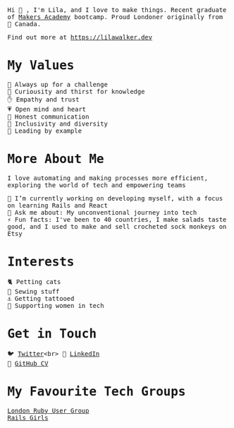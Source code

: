 <samp>
  
  Hi 👋 , I'm Lila, and I love to make things. Recent graduate of [Makers Academy](https://makers.tech/) bootcamp. Proud Londoner originally from 🍁 Canada.
  
  Find out more at https://lilawalker.dev
  
  # My Values
  
  🌟 Always up for a challenge<br>
  🍎 Curiousity and thirst for knowledge<br>
  ✋ Empathy and trust<br>
  💗 Open mind and heart<br>
  🙊 Honest communication<br>
  🖤 Inclusivity and diversity<br>
  🚀 Leading by example<br>
  
  # More About Me
  
  I love automating and making processes more efficient, exploring the world of tech and empowering teams<br>

  🌱 I’m currently working on developing myself, with a focus on learning Rails and React<br>
  💬 Ask me about: My unconventional journey into tech<br>
  ⚡ Fun facts: I've been to 40 countries, I make salads taste good, and I used to make and sell crocheted sock monkeys on Etsy<br>
  
  # Interests
  
  🐈 Petting cats<br>
  🧵 Sewing stuff<br>
  :anchor: Getting tattooed<br>
  👩 Supporting women in tech<br>
  
  # Get in Touch
  
  🐦 [Twitter](https://twitter.com/_lilaw_)<br>
  🛄 [LinkedIn](https://www.linkedin.com/in/lila-walker-407b003b/)<br>
  💼 [GitHub CV](https://github.com/lilawalker/CV)<br>
  
  # My Favourite Tech Groups
  
  [London Ruby User Group](http://lrug.org/)<br>
  [Rails Girls](http://railsgirls.com/)<br>

</samp>
